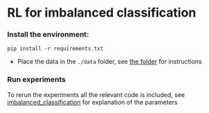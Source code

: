 # RL for imbalanced classification


### Install the environment:
`pip install -r requirements.txt`


- Place the data in the `./data` folder, see [the folder](https://github.com/watermeleon/RL_for_imbalanced_classification/tree/main/data) for instructions

### Run experiments
To rerun the experiments all the relevant code is included, see [imbalanced_classification](https://github.com/watermeleon/RL_for_imbalanced_classification/tree/main/imbalanced_classification) for explanation of the parameters
